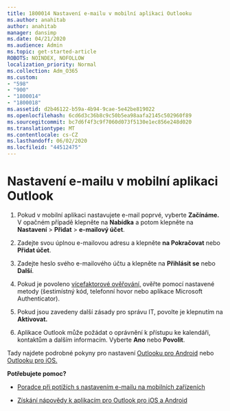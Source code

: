 ```yaml
---
title: 1800014 Nastavení e-mailu v mobilní aplikaci Outlooku
ms.author: anahitab
author: anahitab
manager: dansimp
ms.date: 04/21/2020
ms.audience: Admin
ms.topic: get-started-article
ROBOTS: NOINDEX, NOFOLLOW
localization_priority: Normal
ms.collection: Adm_O365
ms.custom:
- "598"
- "900"
- "1800014"
- "1800018"
ms.assetid: d2b46122-b59a-4b94-9cae-5e42be819022
ms.openlocfilehash: 6cd6d3c36b8c9c50b5ea98aafa2145c502960f89
ms.sourcegitcommit: bc7d6f4f3c9f7060d073f5130e1ec856e248d020
ms.translationtype: MT
ms.contentlocale: cs-CZ
ms.lasthandoff: 06/02/2020
ms.locfileid: "44512475"
---
```

# <a name="set-up-email-in-the-outlook-mobile-app"></a>Nastavení e-mailu v mobilní aplikaci Outlook

1. Pokud v mobilní aplikaci nastavujete e-mail poprvé, vyberte **Začínáme.** V opačném případě klepněte na **Nabídka** a potom klepněte na **Nastavení** \> **Přidat** \> **e-mailový účet**.

2. Zadejte svou úplnou e-mailovou adresu a klepněte **na Pokračovat** nebo **Přidat účet**.

3. Zadejte heslo svého e-mailového účtu a klepněte na **Přihlásit se** nebo **Další**.

4. Pokud je povoleno [vícefaktorové ověřování,](https://docs.microsoft.com/microsoft-365/admin/security-and-compliance/set-up-multi-factor-authentication) ověřte pomocí nastavené metody (šestimístný kód, telefonní hovor nebo aplikace Microsoft Authenticator).

5. Pokud jsou zavedeny další zásady pro správu IT, povolte je klepnutím na **Aktivovat.**

6. Aplikace Outlook může požádat o oprávnění k přístupu ke kalendáři, kontaktům a dalším informacím. Vyberte **Ano** nebo **Povolit**.

Tady najdete podrobné pokyny pro nastavení [Outlooku pro Android](https://support.office.com/article/886db551-8dfa-4fd5-b835-f8e532091872.aspx) nebo [Outlooku pro iOS.](https://support.office.com/article/b2de2161-cc1d-49ef-9ef9-81acd1c8e234.aspx)
  
 **Potřebujete pomoc?**
  
- [Poradce při potížích s nastavením e-mailu na mobilních zařízeních](https://support.office.com/article/a264ef01-9c88-48fb-9285-7017e4f31f02.aspx)

- [Získání nápovědy k aplikacím pro Outlook pro iOS a Android](https://support.office.com/article/218a22d1-9fa5-4889-b689-de1c63493243.aspx#ID0EAABAAA=Contact_Support)
